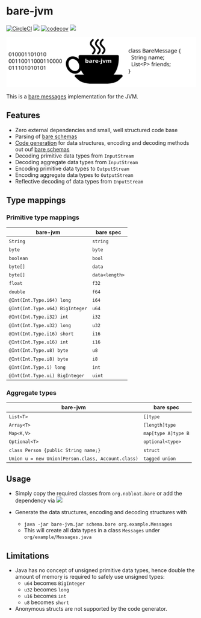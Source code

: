 # bare-jvm
[![CircleCI](https://circleci.com/gh/nobloat/bare-jvm.svg?style=svg)](https://circleci.com/gh/nobloat/bare-jvm)
[![](https://jitpack.io/v/nobloat/bare-jvm.svg)](https://jitpack.io/#nobloat/bare-jvm)
[![codecov](https://codecov.io/gh/nobloat/bare-jvm/branch/master/graph/badge.svg)](https://codecov.io/gh/nobloat/bare-jvm)
[![](https://tokei.rs/b1/github.com/nobloat/bare-jvm?category=code)](https://github.com/XAMPPRocky/tokei)

![bare-jvm-logo](logo.svg)

This is a [bare messages](https://baremessages.org/) implementation for the JVM.

## Features
- Zero external dependencies and small, well structured code base
- Parsing of [bare schemas](https://baremessages.org/)
- [Code generation](schema/src/main/java/org/nobloat/bare/org.nobloat.bare.gen/CodeGenerator.java) for data structures, encoding and decoding methods out ouf [bare schemas](https://baremessages.org/) 
- Decoding primitive data types from `InputStream`
- Decoding aggregate data types from `InputStream`
- Encoding primitive data types to `OutputStream`
- Encoding aggregate data types to `OutputStream`
- Reflective decoding of data types from `InputStream`

## Type mappings

### Primitive type mappings

| bare-jvm                        | bare spec      |
|---------------------------------|----------------|
| `String`                        | `string`       |
| `byte`                          | `byte`         |
| `boolean`                       | `bool`         |
| `byte[]`                    | `data`         |
| `byte[]`                    | `data<length>` |
| `float`                         | `f32`          |
| `double`                        | `f64`          |
| `@Int(Int.Type.i64) long`       | `i64`          |
| `@Int(Int.Type.u64) BigInteger` | `u64`          |
| `@Int(Int.Type.i32) int`    | `i32`          |
| `@Int(Int.Type.u32) long`       | `u32`          |
| `@Int(Int.Type.i16) short`      | `i16`          |
| `@Int(Int.Type.u16) int`     | `i16`          |
| `@Int(Int.Type.u8) byte`         | `u8`           |
| `@Int(Int.Type.i8) byte`         | `i8`           |
| `@Int(Int.Type.i) long`         | `int`          |
| `@Int(Int.Type.ui) BigInteger`    | `uint`         |

### Aggregate types

| bare-jvm                        | bare spec      |
|---------------------------------|----------------|
| `List<T>`                        | `[]type`       |
| `Array<T>`                        | `[length]type`       |
| `Map<K,V>`                        | `map[type A]type B`       |
| `Optional<T>`                        | `optional<type>`       |
| `class Person {public String name;}`                        | `struct`       |
| `Union u = new Union(Person.class, Account.class)`                        | `tagged union`       |


## Usage

- Simply copy the required classes from `org.nobloat.bare` or add the dependency via [![](https://jitpack.io/v/nobloat/bare-jvm.svg)](https://jitpack.io/#nobloat/bare-jvm)

- Generate the data structures, encoding and decoding structures with
  - `java -jar bare-jvm.jar schema.bare org.example.Messages`
  - This will create all data types in a class `Messages` under `org/example/Messages.java`

## Limitations
- Java has no concept of unsigned primitive data types, hence double the amount of memory is required to safely use unsigned types:
    - `u64` becomes `BigInteger`
    - `u32` becomes `long`
    - `u16` becomes `int`
    - `u8` becomes `short`
- Anonymous structs are not supported by the code generator.
